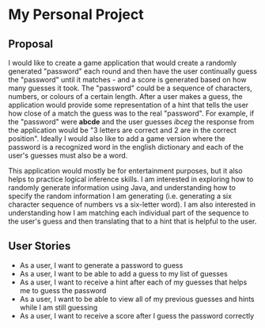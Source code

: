 # My Personal Project

## Proposal
I would like to create a game application that would create a randomly generated "password" each round and then have the
user continually guess the "password" until it matches - and a score is generated based on how many guesses it took. 
The "password" could be a sequence of characters, numbers, or colours of a certain length. After a user makes a guess, the application 
would provide some representation of a hint that tells the user how close of a match the guess was to the real "password". 
For example, if the "password" were **abcde** and the user guesses *ibceg* the response from the application would be 
"3 letters are correct and 2 are in the correct position". Ideally I would also like to add a game version where 
the password is a recognized word in the english dictionary and each of the user's guesses must also be a word.

This application would mostly be for entertainment purposes, but it also helps to practice logical inference skills. I
am interested in exploring how to randomly generate information using Java, and understanding how to specify the random 
information I am generating (i.e. generating a six character sequence of numbers vs a six-letter word). I am also interested
in understanding how I am matching each individual part of the sequence to the user's guess and then translating that to
a hint that is helpful to the user.

## User Stories
- As a user, I want to generate a password to guess
- As a user, I want to be able to add a guess to my list of guesses
- As a user, I want to receive a hint after each of my guesses that helps me to guess the password
- As a user, I want to be able to view all of my previous guesses and hints while I am still guessing
- As a user, I want to receive a score after I guess the password correctly


